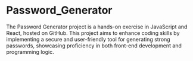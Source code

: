 # Password_Generator
The Password Generator project is a hands-on exercise in JavaScript and React, hosted on GitHub. This project aims to enhance coding skills by implementing a secure and user-friendly tool for generating strong passwords, showcasing proficiency in both front-end development and programming logic.
